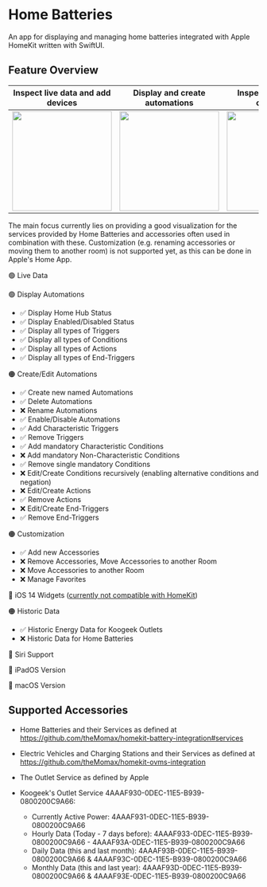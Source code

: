 # Home Batteries

An app for displaying and managing home batteries integrated with Apple HomeKit written with SwiftUI.


## Feature Overview


Inspect live data and add devices  |  Display and create automations     |  Inspect triggers and conditions      |  Add characteristic triggers
:-------------------------:|:-------------------------:|:-------------------------:|:-------------------------:
<img src="https://user-images.githubusercontent.com/21169289/91665914-367adf80-eaf9-11ea-9c05-3c7f735cb599.gif" width="200"/> | <img src="https://user-images.githubusercontent.com/21169289/83887812-4331a680-a749-11ea-830e-c5660fca6fc9.PNG" width="200"/>  |  <img src="https://user-images.githubusercontent.com/21169289/83887816-43ca3d00-a749-11ea-90b8-3aa68edf5940.PNG" width="200"/>  |  <img src="https://user-images.githubusercontent.com/21169289/83887821-4462d380-a749-11ea-91d5-af6ffc80df2d.PNG" width="200"/> 


The main focus currently lies on providing a good visualization for the services provided by Home Batteries and accessories often used in combination with these. Customization (e.g. renaming accessories or moving them to another room) is not supported yet, as this can be done in Apple's Home App.

🟢 Live Data

🟢 Display Automations
* ✅ Display Home Hub Status
* ✅ Display Enabled/Disabled Status
* ✅ Display all types of Triggers
* ✅ Display all types of Conditions
* ✅ Display all types of Actions
* ✅ Display all types of End-Triggers

🟠 Create/Edit Automations
* ✅ Create new named Automations
* ✅ Delete Automations
* ❌ Rename Automations
* ✅ Enable/Disable Automations
* ✅ Add Characteristic Triggers
* ✅ Remove Triggers
* ✅ Add mandatory Characteristic Conditions
* ❌ Add mandatory Non-Characteristic Conditions
* ✅ Remove single mandatory Conditions
* ❌ Edit/Create Conditions recursively (enabling alternative conditions and negation)
* ❌ Edit/Create Actions
* ✅ Remove Actions
* ❌ Edit/Create End-Triggers
* ✅ Remove End-Triggers

🟠 Customization
* ✅ Add new Accessories
* ❌ Remove Accessories, Move Accessories to another Room
* ❌ Move Accessories to another Room
* ❌ Manage Favorites

🔴 iOS 14 Widgets ([currently not compatible with HomeKit](https://stackoverflow.com/questions/64561242/how-do-i-fetch-homekit-values-for-usage-in-ios-14-widgets))

🟠 Historic Data
* ✅ Historic Energy Data for Koogeek Outlets
* ❌ Historic Data for Home Batteries

🔴 Siri Support

🔴 iPadOS Version

🔴 macOS Version

## Supported Accessories

* Home Batteries and their Services as defined at https://github.com/theMomax/homekit-battery-integration#services
* Electric Vehicles and Charging Stations and their Services as defined at https://github.com/theMomax/homekit-ovms-integration
* The Outlet Service as defined by Apple
* Koogeek's Outlet Service 4AAAF930-0DEC-11E5-B939-0800200C9A66:

    * Currently Active Power: 4AAAF931-0DEC-11E5-B939-0800200C9A66
    * Hourly Data (Today - 7 days before): 4AAAF933-0DEC-11E5-B939-0800200C9A66 - 4AAAF93A-0DEC-11E5-B939-0800200C9A66
    * Daily Data (this and last month): 4AAAF93B-0DEC-11E5-B939-0800200C9A66 & 4AAAF93C-0DEC-11E5-B939-0800200C9A66
    * Monthly Data (this and last year): 4AAAF93D-0DEC-11E5-B939-0800200C9A66 & 4AAAF93E-0DEC-11E5-B939-0800200C9A66
